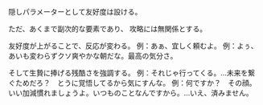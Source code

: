 隠しパラメーターとして友好度は設ける。

ただ、あくまで副次的な要素であり、
攻略には無関係とする。

友好度が上がることで、反応が変わる。
例：あぁ、宜しく頼むよ。
例：よぅ、あいも変わらずクソ爽やかな朝だな。最高の気分さ。

そして生贄に捧げる残酷さを強調する。
例：それじゃ行ってくる。…未来を繋ぐためだろ？　とうに覚悟してるから気にすんな。
例：何ですか？　その顔。いい加減慣れましょうよ。いつものことなんですから。…いえ、済みません。







